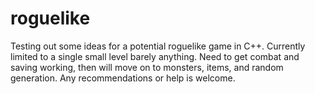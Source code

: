 # roguelike
Testing out some ideas for a potential roguelike game in C++. Currently limited to a single small level barely anything. Need to get combat and saving working, then will move on to monsters, items, and random generation. Any recommendations or help is welcome.
